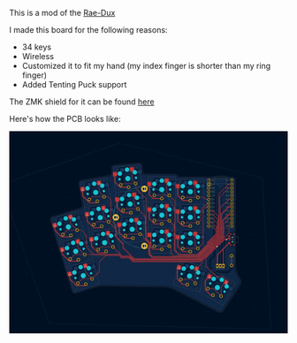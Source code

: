 This is a mod of the [Rae-Dux](https://github.com/andrewjrae/rae-dux)

I made this board for the following reasons:

- 34 keys
- Wireless
- Customized it to fit my hand (my index finger is shorter than my ring finger)
- Added Tenting Puck support

The ZMK shield for it can be found [here](https://github.com/AlaaSaadAbdo/zmk-config/tree/master/config/boards/shields/34w_ducks) 

Here's how the PCB looks like:

![keeb](images/pcb.png)
